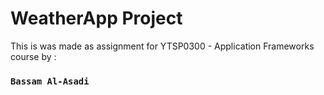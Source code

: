 # WeatherApp Project

This is was made as assignment for YTSP0300 - Application Frameworks course by :
### `Bassam Al-Asadi`

